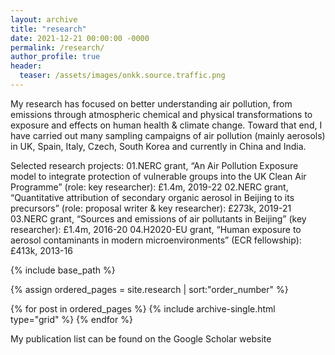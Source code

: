 ```yaml
---
layout: archive
title: "research"
date: 2021-12-21 00:00:00 -0000
permalink: /research/
author_profile: true
header:
  teaser: /assets/images/onkk.source.traffic.png
---
```


My research has focused on better understanding air pollution, from emissions through atmospheric chemical and physical transformations to exposure and effects on human health & climate change. 
Toward that end, I have carried out many sampling campaigns of air pollution (mainly aerosols) in UK, Spain, Italy, Czech, South Korea and currently in China and India.

Selected research projects:
01.NERC grant, “An Air Pollution Exposure model to integrate protection of vulnerable groups into the UK Clean Air Programme” (role: key researcher): £1.4m, 2019-22
02.NERC grant, “Quantitative attribution of secondary organic aerosol in Beijing to its precursors” (role: proposal writer & key researcher): £273k, 2019-21
03.NERC grant, “Sources and emissions of air pollutants in Beijing” (key researcher): £1.4m, 2016-20
04.H2020-EU grant, “Human exposure to aerosol contaminants in modern microenvironments” (ECR fellowship): £413k, 2013-16

<nbsp>

{% include base_path %}

{% assign ordered_pages = site.research | sort:"order_number" %}

{% for post in ordered_pages %}
  {% include archive-single.html type="grid" %}
{% endfor %}
  
 My publication list can be found on the Google Scholar website

